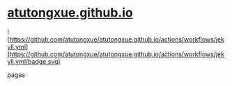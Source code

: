 # [atutongxue.github.io](https://github.com/atutongxue/atutongxue.github.io)
![https://github.com/atutongxue/atutongxue.github.io/actions/workflows/jekyll.yml](https://github.com/atutongxue/atutongxue.github.io/actions/workflows/jekyll.yml/badge.svg)

pages


